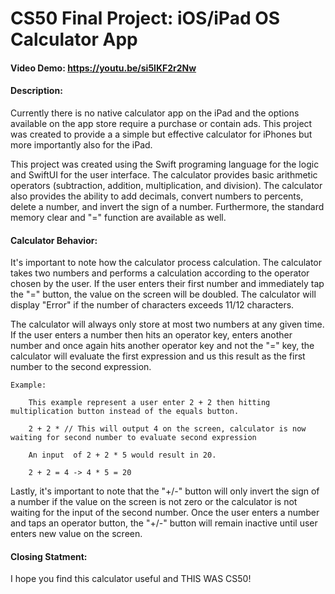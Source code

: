 # CS50 Final Project: iOS/iPad OS Calculator App
#### Video Demo: https://youtu.be/si5lKF2r2Nw
#### Description:

Currently there is no native calculator app on the iPad and the options available on the app store require a purchase or contain ads. This project was created to provide a a simple but effective calculator for iPhones but more importantly also for the iPad. 

This project was created using the Swift programing language for the logic and SwiftUI for the user interface. The calculator provides basic arithmetic operators (subtraction, addition, multiplication, and division). The calculator also provides the ability to add decimals, convert numbers to percents, delete a number, and invert the sign of a number. Furthermore, the standard memory clear and "=" function are available as well. 

#### Calculator Behavior: 

It's important to note how the calculator process calculation. The calculator takes two numbers and performs a calculation according to the operator chosen by the user. If the user enters their first number and immediately tap the "=" button, the value on the screen will be doubled. The calculator will display "Error" if the number of characters exceeds 11/12 characters. 

The calculator will always only store at most two numbers at any given time. If the user enters a number then hits an operator key, enters another number and once again hits another operator key and not the "=" key, the calculator will evaluate the first expression and us this result as the first number to the second expression. 
    
    Example:
    
        This example represent a user enter 2 + 2 then hitting multiplication button instead of the equals button. 
        
        2 + 2 * // This will output 4 on the screen, calculator is now waiting for second number to evaluate second expression
        
        An input  of 2 + 2 * 5 would result in 20.
            
        2 + 2 = 4 -> 4 * 5 = 20
            
Lastly, it's important to note that the "+/-" button will only invert the sign of a number if the value on the screen is not zero or the calculator is not waiting for the input of the second number. Once the user enters a number and taps an operator button, the "+/-" button will remain inactive until user enters new value on the screen. 

#### Closing Statment:

I hope you find this calculator useful and THIS WAS CS50!
        
            

